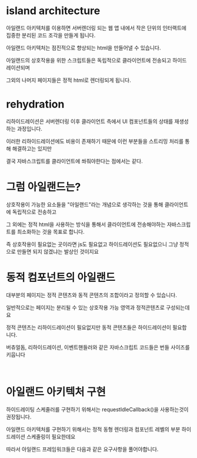 # island architecture

아일랜드 아키텍처를 이용하면 서버렌더링 되는 웹 앱 내에서 작은 단위의 인터랙트에 집중한 분리된 코드 조각을 만들게 됩니다.

아일랜드 아키텍처는 점진적으로 향상되는 html을 만들어낼 수 있습니다.

아일랜드의 상호작용을 위한 스크립트들은 독립적으로 클라이언트에 전송되고 하이드레이션되며

그외의 나머지 페이지들은 정적 html로 렌더링되게 됩니다.

# rehydration

리하이드레이션은 서버렌더링 이후 클라이언트 측에서 UI 컴포넌트들의 상태를 재생성하는 과정입니다.

이러한 리하이드레이션에도 비용이 존재하기 때문에 이런 부분들을 스트리밍 처리를 통해 해결하고는 있지만

결국 자바스크립트를 클라이언트에 쏴줘야한다는 점에서는 같다.

# 그럼 아일랜드는?

상호작용이 가능한 요소들을 "아일랜드"라는 개념으로 생각하는 것을 통해 클라이언트에 독립적으로 전송하고

그 외에는 정적 html을 사용하는 방식을 통해서 클라이언트에 전송해야하는 자바스크립트를 최소화하는 것을 목표로 합니다.

즉 상호작용이 필요없는 곳이라면 js도 필요없고 하이드레이션도 필요없으니 그냥 정적으로 만들면 되지 않겠냐는 발상인 것이지요

# 동적 컴포넌트의 아일랜드

대부분의 페이지는 정적 콘텐츠와 동적 콘텐츠의 조합이라고 정의할 수 있습니다.

일반적으로는 페이지는 분리될 수 있는 상호작용 가능 영역과 정적콘텐츠로 구성되는데요

정적 콘텐츠는 리하이드레이션이 필요없지만 동적 콘텐츠들은 하이드레이션이 필요합니다.

버츄얼돔, 리하이드레이션, 이벤트핸들러와 같은 자바스크립트 코드들은 번들 사이즈를 키웁니다

<br/>

# 아일랜드 아키텍처 구현

하이드레이팅 스케줄러를 구현하기 위해서는 requestIdleCallback()을 사용하는것이 권장됩니다.

아일랜드 아키텍처를 구현하기 위해서는 정적 동형 렌더링과 컴포넌트 레벨의 부분 하이드레이션 스케줄링이 필요한데요

따라서 아일랜드 프레임워크들은 다음과 같은 요구사항을 풀어야합니다.
